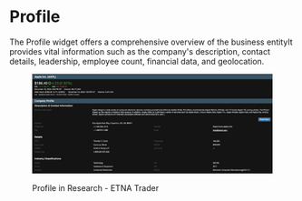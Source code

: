 # Profile

The Profile widget offers a comprehensive overview of the business entityIt provides vital information such as the company's description, contact details, leadership, employee count, financial data, and geolocation.

<figure><img src="../../../../.gitbook/assets/Screenshot 2023-11-13 at 10.33.29.png" alt=""><figcaption><p>Profile in Research - ETNA Trader</p></figcaption></figure>
